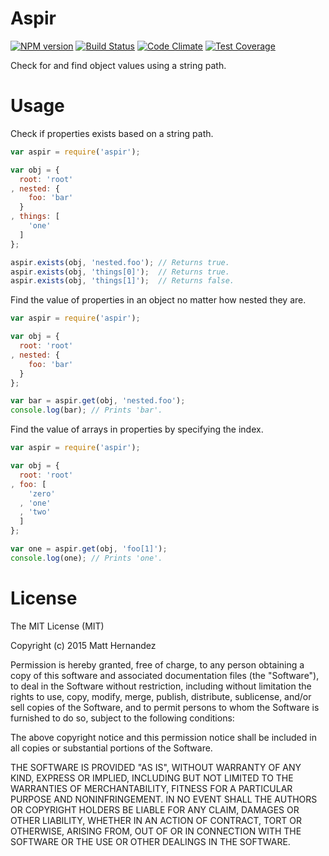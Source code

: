 Aspir
=====

[![NPM version](https://badge.fury.io/js/aspir.svg)](http://badge.fury.io/js/aspir)
[![Build Status](https://travis-ci.org/fiveisprime/aspir.svg?branch=master)](https://travis-ci.org/fiveisprime/aspir)
[![Code Climate](https://codeclimate.com/github/fiveisprime/aspir/badges/gpa.svg)](https://codeclimate.com/github/fiveisprime/aspir)
[![Test Coverage](https://codeclimate.com/github/fiveisprime/aspir/badges/coverage.svg)](https://codeclimate.com/github/fiveisprime/aspir)

Check for and find object values using a string path.

# Usage

Check if properties exists based on a string path.

```js
var aspir = require('aspir');

var obj = {
  root: 'root'
, nested: {
    foo: 'bar'
  }
, things: [
    'one'
  ]
};

aspir.exists(obj, 'nested.foo'); // Returns true.
aspir.exists(obj, 'things[0]');  // Returns true.
aspir.exists(obj, 'things[1]');  // Returns false.
```

Find the value of properties in an object no matter how nested they are.

```js
var aspir = require('aspir');

var obj = {
  root: 'root'
, nested: {
    foo: 'bar'
  }
};

var bar = aspir.get(obj, 'nested.foo');
console.log(bar); // Prints 'bar'.
```

Find the value of arrays in properties by specifying the index.

```js
var aspir = require('aspir');

var obj = {
  root: 'root'
, foo: [
    'zero'
  , 'one'
  , 'two'
  ]
};

var one = aspir.get(obj, 'foo[1]');
console.log(one); // Prints 'one'.
```

# License

The MIT License (MIT)

Copyright (c) 2015 Matt Hernandez

Permission is hereby granted, free of charge, to any person obtaining a copy of
this software and associated documentation files (the "Software"), to deal in
the Software without restriction, including without limitation the rights to
use, copy, modify, merge, publish, distribute, sublicense, and/or sell copies of
the Software, and to permit persons to whom the Software is furnished to do so,
subject to the following conditions:

The above copyright notice and this permission notice shall be included in all
copies or substantial portions of the Software.

THE SOFTWARE IS PROVIDED "AS IS", WITHOUT WARRANTY OF ANY KIND, EXPRESS OR
IMPLIED, INCLUDING BUT NOT LIMITED TO THE WARRANTIES OF MERCHANTABILITY, FITNESS
FOR A PARTICULAR PURPOSE AND NONINFRINGEMENT. IN NO EVENT SHALL THE AUTHORS OR
COPYRIGHT HOLDERS BE LIABLE FOR ANY CLAIM, DAMAGES OR OTHER LIABILITY, WHETHER
IN AN ACTION OF CONTRACT, TORT OR OTHERWISE, ARISING FROM, OUT OF OR IN
CONNECTION WITH THE SOFTWARE OR THE USE OR OTHER DEALINGS IN THE SOFTWARE.
